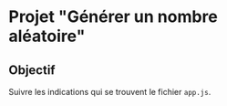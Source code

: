 # Projet "Générer un nombre aléatoire"

## Objectif
Suivre les indications qui se trouvent le fichier `app.js`.